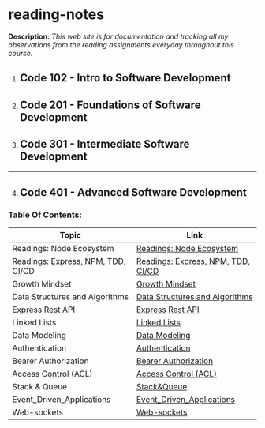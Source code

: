 # reading-notes
**Description:** _This web site is for documentation and tracking all my observations from the reading assignments everyday throughout this course._

1. ## Code 102 - Intro to Software Development

2. ## Code 201 - Foundations of Software Development

3. ## Code 301 - Intermediate Software Development

__________________________________________

4. ## Code 401 - Advanced Software Development

### Table Of Contents:

| Topic|Link |
|------|-----|
| Readings: Node Ecosystem        | [Readings: Node Ecosystem](./401_reading-notes/CLASS_01_A.md)|
| Readings: Express, NPM, TDD, CI/CD | [Readings: Express, NPM, TDD, CI/CD](./401_reading-notes/CLASS_01_B.md)|
| Growth Mindset                  | [Growth Mindset](./401_reading-notes/Growth_Mindset.md)|
| Data Structures and Algorithms  | [Data Structures and Algorithms](./401_reading-notes/PREP_DSA.md)|
| Express Rest API| [Express Rest API](./401_reading-notes/CLASS02_E_REST_API.md)|
| Linked Lists| [Linked Lists](./401_reading-notes/Linked_Lists.md)|
| Data Modeling| [Data Modeling](./401_reading-notes/data_modeling.md)|
| Authentication| [Authentication](./401_reading-notes/Authentication.md)|
| Bearer Authorization| [Bearer Authorization](./401_reading-notes/BearerAuthorization.md)|
| Access Control (ACL)| [Access Control (ACL)](./401_reading-notes/Access_Control.md)|
| Stack & Queue| [Stack&Queue](./401_reading-notes/Stack&Queue.md)|
| Event_Driven_Applications| [Event_Driven_Applications](./401_reading-notes/Event_Driven_Applications)|
| Web-sockets| [Web-sockets](./401_reading-notes/Web-sockets)|

